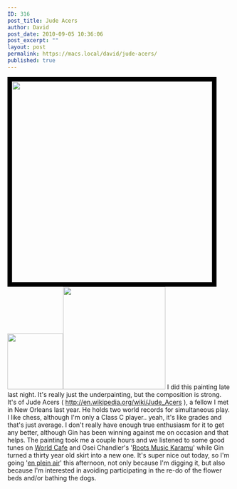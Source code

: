 ```yaml
---
ID: 316
post_title: Jude Acers
author: David
post_date: 2010-09-05 10:36:06
post_excerpt: ""
layout: post
permalink: https://macs.local/david/jude-acers/
published: true
---
```

<a href="https://macs.local/david/jude-acers/jude_acers-web2/" rel="attachment wp-att-318"><img src="https://macs.local/david/wp-content/uploads/2010/09/jude_acers-web2.jpg" alt="" title="Jude Acers" width="450" style="border: 10px solid black;" class="alignleft size-full wp-image-318" /></a><a href="https://macs.local/david/jude-acers/jude_acers-easel-web/" rel="attachment wp-att-328"><img src="https://macs.local/david/wp-content/uploads/2010/09/jude_acers-easel-web.jpg" alt="" title="Jude Acers (easel)" width="125" class="alignleft size-full wp-image-328" /></a><a href="https://macs.local/david/jude-acers/jude_acers-closeup/" rel="attachment wp-att-317"><img src="https://macs.local/david/wp-content/uploads/2010/09/jude_acers-closeup.png" alt="" title="Jude Acers (closeup)" width="230" class="alignleft size-full wp-image-317" /></a>
I did this painting late last night. It's really just the underpainting, but the composition is strong.  It's of Jude Acers ( <a href="http://en.wikipedia.org/wiki/Jude_Acers">http://en.wikipedia.org/wiki/Jude_Acers</a> ), a fellow I met in New Orleans last year. He holds two world records for simultaneous play. I like chess, although I'm only a Class C player.. yeah, it's like grades and that's just average. I don't really have enough true enthusiasm for it to get any better, although Gin has been winning against me on occasion and that helps.  The painting took me a couple hours and we listened to some good tunes on <a href="http://www.npr.org/templates/story/story.php?storyId=39">World Cafe</a> and Osei Chandler's '<a href="http://www.scetv.org/radio/programs/roots_musik_karamu/">Roots Music Karamu</a>' while Gin turned a thirty year old skirt into a new one. It's super nice out today, so I'm going '<a href="http://en.wikipedia.org/wiki/En_plein_air">en plein air</a>' this afternoon, not only because I'm digging it, but also because I'm interested in avoiding participating in the re-do of the flower beds and/or bathing the dogs.  
